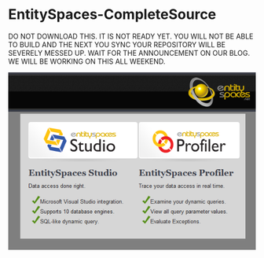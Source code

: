 EntitySpaces-CompleteSource
===========================

DO NOT DOWNLOAD THIS. 
IT IS NOT READY YET. 
YOU WILL NOT BE ABLE TO BUILD AND THE NEXT YOU SYNC YOUR REPOSITORY WILL BE SEVERELY MESSED UP. 
WAIT FOR THE ANNOUNCEMENT ON OUR BLOG. 
WE WILL BE WORKING ON THIS ALL WEEKEND.

![Alt text](logo.png)
